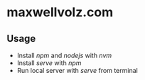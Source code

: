 # maxwellvolz.com

## Usage

- Install *npm* and *nodejs* with *nvm*
- Install *serve* with *npm*
- Run local server with *serve* from terminal

